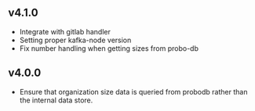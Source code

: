 ## v4.1.0

 - Integrate with gitlab handler
 - Setting proper kafka-node version
 - Fix number handling when getting sizes from probo-db

## v4.0.0

 - Ensure that organization size data is queried from probodb rather than the internal data store.
